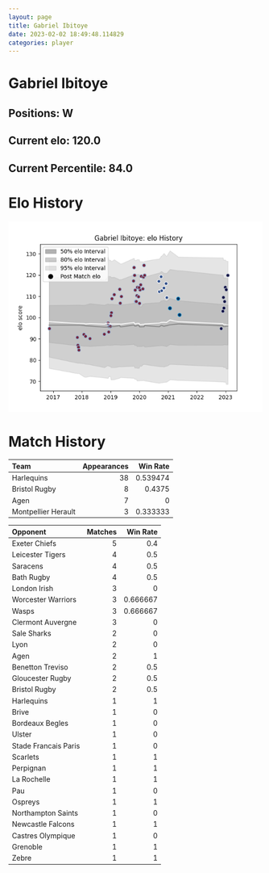 ```yaml
---  
layout: page  
title: Gabriel Ibitoye  
date: 2023-02-02 18:49:48.114829  
categories: player  
---
```

# Gabriel Ibitoye

## Positions: W

## Current elo: 120.0

## Current Percentile: 84.0

# Elo History


![elo history](history_GabrielIbitoye.png)
# Match History


| Team                |   Appearances |   Win Rate |
|:--------------------|--------------:|-----------:|
| Harlequins          |            38 |   0.539474 |
| Bristol Rugby       |             8 |   0.4375   |
| Agen                |             7 |   0        |
| Montpellier Herault |             3 |   0.333333 |

| Opponent             |   Matches |   Win Rate |
|:---------------------|----------:|-----------:|
| Exeter Chiefs        |         5 |   0.4      |
| Leicester Tigers     |         4 |   0.5      |
| Saracens             |         4 |   0.5      |
| Bath Rugby           |         4 |   0.5      |
| London Irish         |         3 |   0        |
| Worcester Warriors   |         3 |   0.666667 |
| Wasps                |         3 |   0.666667 |
| Clermont Auvergne    |         3 |   0        |
| Sale Sharks          |         2 |   0        |
| Lyon                 |         2 |   0        |
| Agen                 |         2 |   1        |
| Benetton Treviso     |         2 |   0.5      |
| Gloucester Rugby     |         2 |   0.5      |
| Bristol Rugby        |         2 |   0.5      |
| Harlequins           |         1 |   1        |
| Brive                |         1 |   0        |
| Bordeaux Begles      |         1 |   0        |
| Ulster               |         1 |   0        |
| Stade Francais Paris |         1 |   0        |
| Scarlets             |         1 |   1        |
| Perpignan            |         1 |   1        |
| La Rochelle          |         1 |   1        |
| Pau                  |         1 |   0        |
| Ospreys              |         1 |   1        |
| Northampton Saints   |         1 |   0        |
| Newcastle Falcons    |         1 |   1        |
| Castres Olympique    |         1 |   0        |
| Grenoble             |         1 |   1        |
| Zebre                |         1 |   1        |